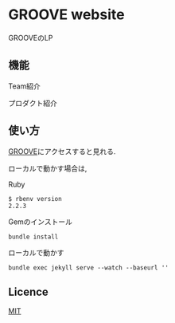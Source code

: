 GROOVE website
====

GROOVEのLP

## 機能

Team紹介

プロダクト紹介

## 使い方

[GROOVE](https://kurohune538.github.io/groove-site/)にアクセスすると見れる.

ローカルで動かす場合は,

Ruby
```
$ rbenv version                        
2.2.3
```

Gemのインストール
```
bundle install
```

ローカルで動かす
```
bundle exec jekyll serve --watch --baseurl ''       
```

## Licence

[MIT](https://github.com/tcnksm/tool/blob/master/LICENCE)
